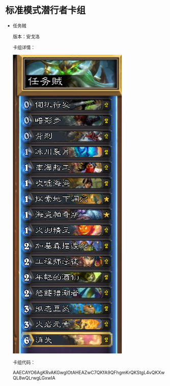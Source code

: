 # 标准模式潜行者卡组

- 任务贼

  版本：安戈洛

  卡组详情：

  ![mission_rogue](screenshot/mission_rogue.png)

  卡组代码：

  AAECAYO6AgKRvAKGwgIOtAHEAZwC7QKfA9QFhgmKrQKStgL4vQKXwQL8wQLrwgLGxwIA